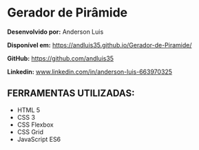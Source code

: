 # Gerador de Pirâmide

**Desenvolvido por:** Anderson Luis

**Disponível em:** https://andluis35.github.io/Gerador-de-Piramide/

**GitHub:** https://github.com/andluis35

**Linkedin:** www.linkedin.com/in/anderson-luis-663970325

## FERRAMENTAS UTILIZADAS:
* HTML 5
* CSS 3
* CSS Flexbox
* CSS Grid
* JavaScript ES6
